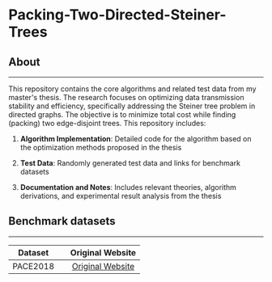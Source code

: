 # Packing-Two-Directed-Steiner-Trees

## About

---

This repository contains the core algorithms and related test data from my master's thesis. The research focuses on optimizing data transmission stability and efficiency, specifically addressing the Steiner tree problem in directed graphs. The objective is to minimize total cost while finding (packing) two edge-disjoint trees. This repository includes:

1. **Algorithm Implementation**: Detailed code for the algorithm based on the optimization methods proposed in the thesis

2. **Test Data**: Randomly generated test data and links for benchmark datasets

3. **Documentation and Notes**: Includes relevant theories, algorithm derivations, and experimental result analysis from the thesis

## Benchmark datasets

---

| Dataset  |      |                       Original Website                       |
| :------: | :--: | :----------------------------------------------------------: |
| PACE2018 |      | [Original Website](https://github.com/PACE-challenge/SteinerTree-PACE-2018-instances) |
